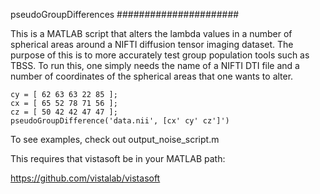 pseudoGroupDifferences
######################

This is a MATLAB script that alters the lambda values in a
number of spherical areas around a NIFTI diffusion tensor
imaging dataset. The purpose of this is to more accurately
test group population tools such as TBSS. To run this, one
simply needs the name of a NIFTI DTI file and a number of
coordinates of the spherical areas that one wants to alter.

    cy = [ 62 63 63 22 85 ];
    cx = [ 65 52 78 71 56 ];
    cz = [ 50 42 42 47 47 ];
    pseudoGroupDifference('data.nii', [cx' cy' cz']')

To see examples, check out output_noise_script.m

This requires that vistasoft be in your MATLAB path:

https://github.com/vistalab/vistasoft
